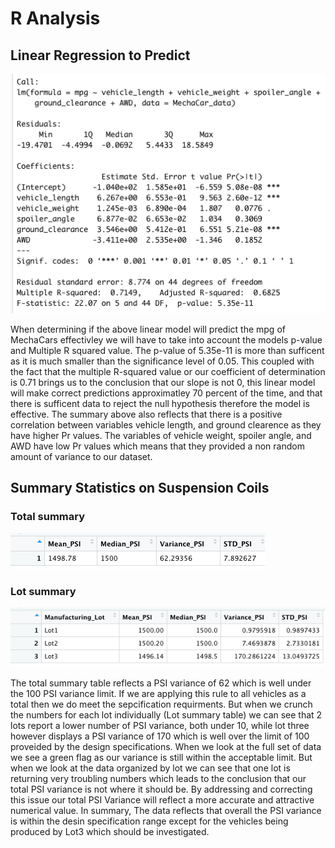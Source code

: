 # R Analysis

## Linear Regression to Predict

![alt text](https://github.com/sebcampos/R_analysis/blob/master/images/deliverable_1.png?raw=True)

When determining if the above linear model will predict the mpg of MechaCars effectivley we will have to take into account the models p-value and Multiple R squared value. The p-value of 5.35e-11 is more than sufficent as it is much smaller than the significance level of 0.05. This coupled with the fact that the multiple R-squared value or our coefficient of determination is 0.71 brings us to the conclusion that our slope is not 0, this linear model will make correct predictions approximatley 70 percent of the time, and that there is sufficent data to reject the null hypothesis therefore the model is effective. The summary above also reflects that there is a positive correlation between variables vehicle length, and ground clearence as they have higher Pr values. The variables of vehicle weight, spoiler angle, and AWD have low Pr values which means that they provided a non random amount of variance to our dataset. 


## Summary Statistics on Suspension Coils

### Total summary
![alt text](https://github.com/sebcampos/R_analysis/blob/master/images/total_summary.png?raw=True)


### Lot summary
![alt text](https://github.com/sebcampos/R_analysis/blob/master/images/lot_summary.png?raw=True)


The total summary table reflects a PSI variance of 62 which is well under the 100 PSI variance limit. If we are applying this rule to all vehicles as a total then we do meet the sepcification requirments. But when we crunch the numbers for each lot individually (Lot summary table) we can see that 2 lots report a lower number of PSI variance, both under 10, while lot three however displays a  PSI variance of 170 which is well over the limit of 100 proveided by the design specifications. When we look at the full set of data we see a green flag as our variance is still within the acceptable limit. But when we look at the data organized by lot we can see that one lot is returning very troubling numbers which leads to the conclusion that our total PSI variance is not where it should be. By addressing and correcting this issue our total PSI Variance will reflect a more accurate and attractive numerical value. In summary, The data reflects that overall the PSI variance is within the desin specification range except for the vehicles being produced by Lot3 which should be investigated.

 